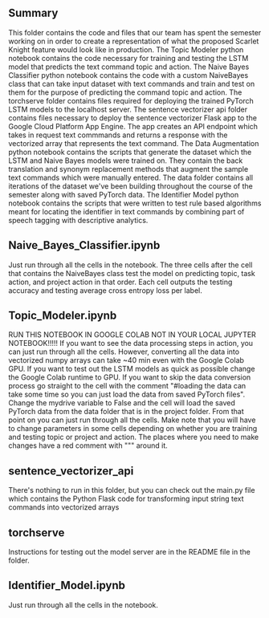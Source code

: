 Summary 
--------
This folder contains the code and files that our team has spent the semester working on in order to create a representation
of what the proposed Scarlet Knight feature would look like in production. The Topic Modeler python notebook contains the code necessary
for training and testing the LSTM model that predicts the text command topic and action. The Naive Bayes Classifier python notebook
contains the code with a custom NaiveBayes class that can take input dataset with text commands and train and test on them for 
the purpose of predicting the command topic and action. The torchserve folder contains files required for deploying the trained
PyTorch LSTM models to the localhost server. The sentence vectorizer api folder contains files necessary to deploy the sentence vectorizer
Flask app to the Google Cloud Platform App Engine. The app creates an API endpoint which takes in request text commmands and returns 
a response with the vectorized array that represents the text command. The Data Augmentation python notebook contains the scripts
that generate the dataset which the LSTM and Naive Bayes models were trained on. They contain the back translation and synonym replacement
methods that augment the sample text commands which were manually entered. The data folder contains all iterations of the dataset
we've been building throughout the course of the semester along with saved PyTorch data. The Identifier Model python notebook contains the scripts that 
were written to test rule based algorithms meant for locating the identifier in text commands by combining part of speech tagging with descriptive analytics.


Naive_Bayes_Classifier.ipynb
-----------------------------
Just run through all the cells in the notebook. The three cells after the cell that contains the NaiveBayes class test the model on predicting 
topic, task action, and project action in that order. Each cell outputs the testing accuracy and testing average cross entropy loss per label.

Topic_Modeler.ipynb
----------------------
RUN THIS NOTEBOOK IN GOOGLE COLAB NOT IN YOUR LOCAL JUPYTER NOTEBOOK!!!!! If you want to see the data processing steps in action, you can just
run through all the cells. However, converting all the data into vectorized numpy arrays can take ~40 min even with the Google Colab GPU. If you 
want to test out the LSTM models as quick as possible change the Google Colab runtime to GPU. If you want to skip the data conversion process
go straight to the cell with the comment "#loading the data can take some time so you can just load the data from saved PyTorch files". Change
the mydrive variable to False and the cell will load the saved PyTorch data from the data folder that is in the project folder. From that point on you 
can just run through all the cells. Make note that you will have to change parameters in some cells depending on whether you are training and testing 
topic or project and action. The places where you need to make changes have a red comment with """ around it. 

sentence_vectorizer_api 
-----------------------
There's nothing to run in this folder, but you can check out the main.py file which contains the Python Flask code for transforming input string text commands 
into vectorized arrays 

torchserve
-----------
Instructions for testing out the model server are in the README file in the folder.  

Identifier_Model.ipynb
-----------------------
Just run through all the cells in the notebook. 

